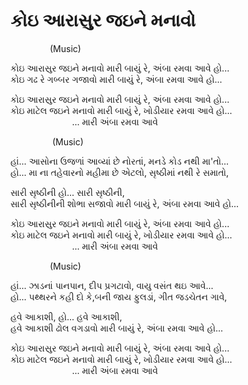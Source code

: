 # કોઇ આરાસુર જઇને મનાવો

                (Music)  

કોઇ આરાસુર જઇને મનાવો મારી બાયું રે, અંબા રમવા આવે હો...  
કોઇ ગઢ રે ગબ્બર ગજાવો મારી બાયું રે, અંબા રમવા આવે હો...  

કોઇ આરાસુર જઇને મનાવો મારી બાયું રે, અંબા રમવા આવે હો...  
કોઇ માટેલ જઇને મનાવો મારી બાયું રે, ખોડીયાર રમવા આવે હો...  
                         ... મારી અંબા રમવા આવે  

                 (Music)  

હાં... આસોના ઉજળાં આવ્યાં છે નોરતાં, મનડે કોડ નથી મા'તો...  
હો... મા ના તહેવારનો મહીમા છે એટલો, સૃષ્ઠીમાં નથી રે સમાતો,  

સારી સૃષ્ઠીની હો... સારી સૃષ્ઠીની,  
સારી સૃષ્ઠીનીની શોભા સજાવો મારી બાયું રે, અંબા રમવા આવે હો...  

કોઇ આરાસુર જઇને મનાવો મારી બાયું રે, અંબા રમવા આવે હો...  
કોઇ માટેલ જઇને મનાવો મારી બાયું રે, ખોડીયાર રમવા આવે હો...  
                         ... મારી અંબા રમવા આવે  

                (Music)  

હાં... ઝાડનાં પાનપાન, દીપ પ્રગટાવો, વાયુ વસંત થઇ આવે...  
હો... પથ્થરને કહી દો કે,બની જાય ફુલડાં, ગીત જડચેતન ગાવે,  

હવે આકાશી, હો... હવે આકાશી,  
હવે આકાશી ઢોલ વગડાવો મારી બાયું રે, અંબા રમવા આવે હો...  

કોઇ આરાસુર જઇને મનાવો મારી બાયું રે, અંબા રમવા આવે હો...  
કોઇ માટેલ જઇને મનાવો મારી બાયું રે, ખોડીયાર રમવા આવે હો...  
                         ... મારી અંબા રમવા આવે  
